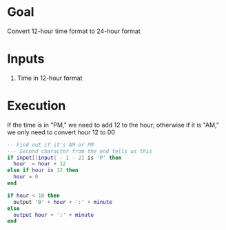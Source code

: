 # Goal
Convert 12-hour time format to 24-hour format

# Inputs
1. Time in 12-hour format

# Execution
If the time is in "PM," we need to add 12 to the hour; otherwise if it is "AM," we only need to convert hour 12 to 00

```lua
-- Find out if it's AM or PM
--- Second character from the end tells us this
if input[|input| - 1 - 2] is 'P' then
  hour  = hour + 12
else if hour is 12 then
  hour = 0
end

if hour < 10 then
  output '0' + hour + ':' + minute
else
  output hour + ':' + minute
end
```